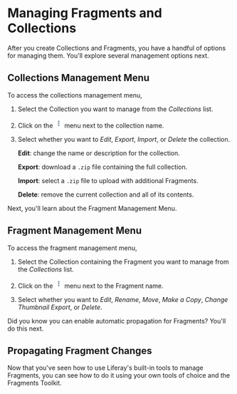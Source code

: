# Managing Fragments and Collections

After you create Collections and Fragments, you have a handful of options for 
managing them. You'll explore several management options next.

## Collections Management Menu

To access the collections management menu,

1.  Select the Collection you want to manage from the *Collections* list.

2.  Click on the ![Actions](../../../images/icon-actions.png) menu next to the 
    collection name.
 
3.  Select whether you want to *Edit*, *Export*, *Import*, or *Delete* the
    collection.

    **Edit**: change the name or description for the collection.

    **Export**: download a `.zip` file containing the full collection.

    **Import**: select a `.zip` file to upload with additional Fragments.

    **Delete**: remove the current collection and all of its contents.

Next, you'll learn about the Fragment Management Menu.

## Fragment Management Menu

To access the fragment management menu,

1.  Select the Collection containing the Fragment you want to manage from the 
    *Collections* list.
 
2.  Click on the ![Actions](../../../images/icon-actions.png) menu next to the 
    Fragment name.

3.  Select whether you want to *Edit*, *Rename*, *Move*, *Make a Copy*, *Change 
    Thumbnail* *Export*, or *Delete*.

Did you know you can enable automatic propagation for Fragments? You'll do this
next.

## Propagating Fragment Changes





Now that you've seen how to use Liferay's built-in tools to manage Fragments,
you can see how to do it using your own tools of choice and the Fragments
Toolkit.